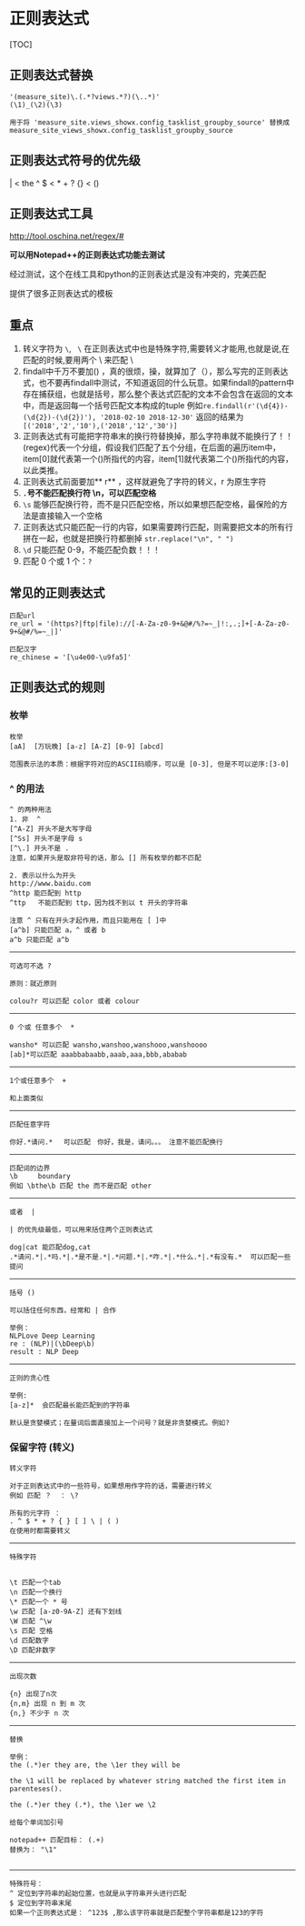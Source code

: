 # 正则表达式

[TOC]

## 正则表达式替换

```
'(measure_site)\.(.*?views.*?)(\..*)'
(\1)_(\2)(\3)

用于将 'measure_site.views_showx.config_tasklist_groupby_source' 替换成 measure_site_views_showx.config_tasklist_groupby_source
```

## 正则表达式符号的优先级

| <  the ^ $ < * + ? {}  < ()

## 正则表达式工具

http://tool.oschina.net/regex/#

**可以用Notepad++的正则表达式功能去测试**

经过测试，这个在线工具和python的正则表达式是没有冲突的，完美匹配

提供了很多正则表达式的模板

## 重点

1. 转义字符为 `\`, ` \` 在正则表达式中也是特殊字符,需要转义才能用,也就是说,在匹配的时候,要用两个 \\ 来匹配 \
2. findall中千万不要加() ，真的很烦，操，就算加了（），那么写完的正则表达式，也不要再findall中测试，不知道返回的什么玩意。如果findall的pattern中存在捕获组，也就是括号，那么整个表达式匹配的文本不会包含在返回的文本中，而是返回每一个括号匹配文本构成的tuple
   例如`re.findall(r'(\d{4})-(\d{2})-(\d{2})'), '2018-02-10 2018-12-30'` 返回的结果为` [('2018','2','10'),('2018','12','30')]`
3. 正则表达式有可能把字符串末的换行符替换掉，那么字符串就不能换行了！！(regex)代表一个分组，假设我们匹配了五个分组，在后面的遍历item中，item[0]就代表第一个()所指代的内容，item[1]就代表第二个()所指代的内容，以此类推。
4. 正则表达式前面要加** r** ，这样就避免了字符的转义，r 为原生字符
5. **` . `号不能匹配换行符 \n，可以匹配空格**
6. `\s` 能够匹配换行符，而不是只匹配空格，所以如果想匹配空格，最保险的方法是直接输入一个空格 
7. 正则表达式只能匹配一行的内容，如果需要跨行匹配，则需要把文本的所有行拼在一起，也就是把换行符都删掉 `str.replace("\n", " ")`
8. `\d` 只能匹配 0-9，不能匹配负数！！！
9. 匹配 0 个或 1 个：`?`


## 常见的正则表达式

```
匹配url
re_url = '(https?|ftp|file)://[-A-Za-z0-9+&@#/%?=~_|!:,.;]+[-A-Za-z0-9+&@#/%=~_|]'

匹配汉字
re_chinese = '[\u4e00-\u9fa5]'
```

## 正则表达式的规则

### 枚举

```
枚举
[aA]  [万玩晚] [a-z] [A-Z] [0-9] [abcd]

范围表示法的本质：根据字符对应的ASCII码顺序，可以是 [0-3], 但是不可以逆序:[3-0]
```

### ^ 的用法

```
^ 的两种用法
1. 非  ^
[^A-Z] 开头不是大写字母
[^Ss] 开头不是字母 s
[^\.] 开头不是 .
注意，如果开头是取非符号的话，那么 [] 所有枚举的都不匹配

2. 表示以什么为开头
http://www.baidu.com
^http 能匹配到 http
^ttp   不能匹配到 ttp，因为找不到以 t 开头的字符串

注意 ^ 只有在开头才起作用，而且只能用在 [ ]中
[a^b] 只能匹配 a，^ 或者 b
a^b 只能匹配 a^b
```

---

```
可选可不选 ?

原则：就近原则

colou?r 可以匹配 color 或者 colour

```

---

```
0 个或 任意多个  *

wansho* 可以匹配 wansho,wanshoo,wanshooo,wanshoooo
[ab]*可以匹配 aaabbabaabb,aaab,aaa,bbb,ababab

```

---

```
1个或任意多个  +

和上面类似
```

---

```
匹配任意字符

你好.*请问.* 　可以匹配　你好，我是，请问。。。 注意不能匹配换行
```

---

```
匹配词的边界 
\b     boundary
例如 \bthe\b 匹配 the 而不是匹配 other
```

---

```
或者  |

| 的优先级最低，可以用来括住两个正则表达式

dog|cat 能匹配dog,cat
.*请问.*|.*吗.*|.*是不是.*|.*问题.*|.*咋.*|.*什么.*|.*有没有.*  可以匹配一些提问

```

---

```
括号 ()

可以括住任何东西，经常和 | 合作

举例：
NLPLove Deep Learning
re : (NLP)|(\bDeep\b)
result : NLP Deep
```

---

```
正则的贪心性

举例:
[a-z]*  会匹配最长能匹配到的字符串

默认是贪婪模式；在量词后面直接加上一个问号？就是非贪婪模式。例如?

```

### 保留字符 (转义)

```
转义字符

对于正则表达式中的一些符号，如果想用作字符的话，需要进行转义
例如 匹配 ？  ： \?

所有的元字符 ：
. ^ $ * + ? { } [ ] \ | ( )
在使用时都需要转义

```

---

```
特殊字符


\t 匹配一个tab
\n 匹配一个换行
\* 匹配一个 * 号
\w 匹配 [a-z0-9A-Z] 还有下划线
\W 匹配 ^\w
\s 匹配 空格
\d 匹配数字
\D 匹配非数字

```

---

```
出现次数

{n} 出现了n次
{n,m} 出现 n 到 m 次
{n,} 不少于 n 次
```

---

```
替换

举例：
the (.*)er they are, the \1er they will be 

the \1 will be replaced by whatever string matched the first item in parenteses().

the (.*)er they (.*), the \1er we \2

给每个单词加引号

notepad++ 匹配目标： (.+)
替换为： "\1"
 
```

---

```
特殊符号：
^ 定位到字符串的起始位置，也就是从字符串开头进行匹配
$ 定位到字符串末尾
如果一个正则表达式是： ^123$ ,那么该字符串就是匹配整个字符串都是123的字符
```